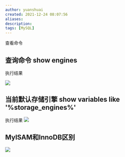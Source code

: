 ```yaml
---
author: yuanshuai
created: 2021-12-24 08:07:56
aliases: 
description:
tags: [MySQL]
---
```



查看命令

## 查询命令 show engines

执行结果

![](SAVE_20211224_081216%202.jpg)

## 当前默认存储引擎 show variables like '%storage_engines%'

执行结果
![](SAVE_20211224_081240.jpg)

## MyISAM和InnoDB区别
![](SAVE_20211224_081256.jpg)